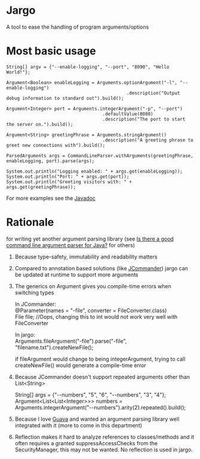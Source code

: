 # Jargo
A tool to ease the handling of program arguments/options

# Most basic usage
    String[] argv = {"--enable-logging", "--port", "8090", "Hello World!"};

    Argument<Boolean> enableLogging = Arguments.optionArgument("-l", "--enable-logging")
            									 .description("Output debug information to standard out").build();

    Argument<Integer> port = Arguments.integerArgument("-p", "--port")
    									.defaultValue(8080)
            							.description("The port to start the server on.").build();

    Argument<String> greetingPhrase = Arguments.stringArgument()
    									.description("A greeting phrase to greet new connections with").build();

    ParsedArguments args = CommandLineParser.withArguments(greetingPhrase, enableLogging, port).parse(args);

    System.out.println("Logging enabled: " + args.get(enableLogging));
    System.out.println("Port: " + args.get(port));
    System.out.println("Greeting visitors with: " + args.get(greetingPhrase));

For more examples see the [Javadoc](http://softhouse.github.com/jargo/javadoc/jargo/)

# Rationale
 for writing yet another argument parsing library (see [Is there a good command line argument parser for Java?](http://stackoverflow.com/a/7829772) for others)

1. Because type-safety, immutability and readability matters

2. Compared to annotation based solutions (like [JCommander](http://www.jcommander.org)) jargo can be updated at runtime to support more arguments

3. The generics on Argument gives you compile-time errors when switching types

    In JCommander:  
    @Parameter(names = "-file", converter = FileConverter.class)  
    File file; //Oops, changing this to int would not work very well with FileConverter

    In jargo:  
    Arguments.fileArgument("-file").parse("-file", "filename.txt").createNewFile();

    if fileArgument would change to being integerArgument, trying to call createNewFile() would generate a compile-time error

4. Because JCommander doesn't support repeated arguments other than List&lt;String&gt;

    String[] args = {"--numbers", "5", "6", "--numbers", "3", "4"};  
    Argument&lt;List&lt;List&lt;Integer&gt;&gt;&gt; numbers = Arguments.integerArgument("--numbers").arity(2).repeated().build();

5. Because I love [Guava](https://code.google.com/p/guava-libraries/) and wanted an argument parsing
    library well integrated with it (more to come in this department)

6. Reflection makes it hard to analyze references to classes/methods and it
    often requires a granted suppressAccessChecks from the SecurityManager, this may not be wanted. No reflection is used in jargo.

